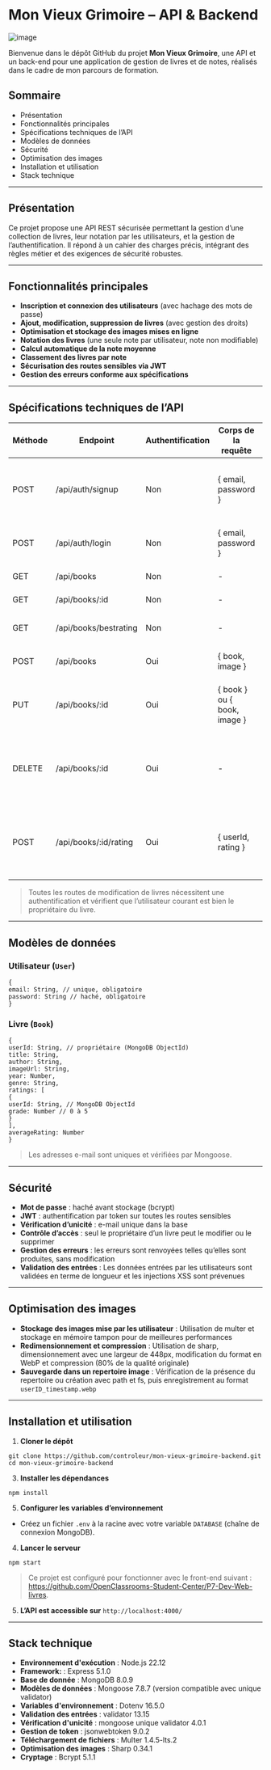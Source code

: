 # Mon Vieux Grimoire – API & Backend

![image](https://github.com/user-attachments/assets/7cd34aa3-1943-4cb6-9d22-b637e79512ba)

Bienvenue dans le dépôt GitHub du projet **Mon Vieux Grimoire**, une API et un back-end pour une application de gestion de livres et de notes, réalisés dans le cadre de mon parcours de formation.

## Sommaire

- Présentation
- Fonctionnalités principales
- Spécifications techniques de l’API
- Modèles de données
- Sécurité
- Optimisation des images
- Installation et utilisation
- Stack technique

---

## Présentation

Ce projet propose une API REST sécurisée permettant la gestion d’une collection de livres, leur notation par les utilisateurs, et la gestion de l’authentification. Il répond à un cahier des charges précis, intégrant des règles métier et des exigences de sécurité robustes.

---

## Fonctionnalités principales

- **Inscription et connexion des utilisateurs** (avec hachage des mots de passe)
- **Ajout, modification, suppression de livres** (avec gestion des droits)
- **Optimisation et stockage des images mises en ligne**
- **Notation des livres** (une seule note par utilisateur, note non modifiable)
- **Calcul automatique de la note moyenne**
- **Classement des livres par note**
- **Sécurisation des routes sensibles via JWT**
- **Gestion des erreurs conforme aux spécifications**

---

## Spécifications techniques de l’API

| Méthode | Endpoint                      | Authentification | Corps de la requête                      | Réponse attendue         | Description                                                                 |
|---------|------------------------------|------------------|------------------------------------------|--------------------------|-----------------------------------------------------------------------------|
| POST    | /api/auth/signup             | Non              | { email, password }                      | { message }              | Création d’un utilisateur, mot de passe haché                               |
| POST    | /api/auth/login              | Non              | { email, password }                      | { userId, token }        | Connexion utilisateur, retourne un JWT                                      |
| GET     | /api/books                   | Non              | -                                        | [books]                  | Liste tous les livres                                                        |
| GET     | /api/books/:id               | Non              | -                                        | book                     | Détail d’un livre                                                           |
| GET     | /api/books/bestrating        | Non              | -                                        | [books]                  | Top 3 des livres les mieux notés                                             |
| POST    | /api/books                   | Oui              | { book, image }                          | { message }              | Ajout d’un livre (image + données)                                          |
| PUT     | /api/books/:id               | Oui              | { book } ou { book, image }              | { message }              | Modification d’un livre (seulement par son propriétaire)                    |
| DELETE  | /api/books/:id               | Oui              | -                                        | { message }              | Suppression d’un livre (et de son image, par le propriétaire uniquement)    |
| POST    | /api/books/:id/rating        | Oui              | { userId, rating }                       | book                     | Ajout d’une note (0 à 5, une seule fois par utilisateur, non modifiable)     |

> Toutes les routes de modification de livres nécessitent une authentification et vérifient que l’utilisateur courant est bien le propriétaire du livre.

---

## Modèles de données

### Utilisateur (`User`)

```
{
email: String, // unique, obligatoire
password: String // haché, obligatoire
}
```

### Livre (`Book`)

```
{
userId: String, // propriétaire (MongoDB ObjectId)
title: String,
author: String,
imageUrl: String,
year: Number,
genre: String,
ratings: [
{
userId: String, // MongoDB ObjectId
grade: Number // 0 à 5
}
],
averageRating: Number
}
```
> Les adresses e-mail sont uniques et vérifiées par Mongoose.

---

## Sécurité

- **Mot de passe** : haché avant stockage (bcrypt)
- **JWT** : authentification par token sur toutes les routes sensibles
- **Vérification d’unicité** : e-mail unique dans la base
- **Contrôle d’accès** : seul le propriétaire d’un livre peut le modifier ou le supprimer
- **Gestion des erreurs** : les erreurs sont renvoyées telles qu’elles sont produites, sans modification
- **Validation des entrées** : Les données entrées par les utilisateurs sont validées en terme de longueur et les injections XSS sont prévenues

---

## Optimisation des images

- **Stockage des images mise par les utilisateur** : Utilisation de multer et stockage en mémoire tampon pour de meilleures performances
- **Redimensionnement et compression** : Utilisation de sharp, dimensionnement avec une largeur de 448px, modification du format en WebP et compression (80% de la qualité originale)
- **Sauvegarde dans un repertoire image** : Vérification de la présence du repertoire ou création avec path et fs, puis enregistrement au format `userID_timestamp.webp`

---

## Installation et utilisation

1. **Cloner le dépôt**
```
git clone https://github.com/controleur/mon-vieux-grimoire-backend.git
cd mon-vieux-grimoire-backend
```
3. **Installer les dépendances**
```
npm install
```
5. **Configurer les variables d’environnement**
- Créez un fichier `.env` à la racine avec votre variable `DATABASE` (chaîne de connexion MongoDB).

4. **Lancer le serveur**
```
npm start
```
> Ce projet est configuré pour fonctionner avec le front-end suivant : https://github.com/OpenClassrooms-Student-Center/P7-Dev-Web-livres.

5. **L’API est accessible sur** `http://localhost:4000/`

---

## Stack technique

- **Environnement d'exécution** : Node.js 22.12
- **Framework:** : Express 5.1.0
- **Base de donnée** : MongoDB 8.0.9
- **Modèles de données** : Mongoose 7.8.7 (version compatible avec unique validator)
- **Variables d'environnement** : Dotenv 16.5.0
- **Validation des entrées** : validator 13.15
- **Vérification d'unicité** : mongoose unique validator 4.0.1
- **Gestion de token** : jsonwebtoken 9.0.2
- **Téléchargement de fichiers** : Multer 1.4.5-lts.2
- **Optimisation des images** : Sharp 0.34.1
- **Cryptage** : Bcrypt 5.1.1

